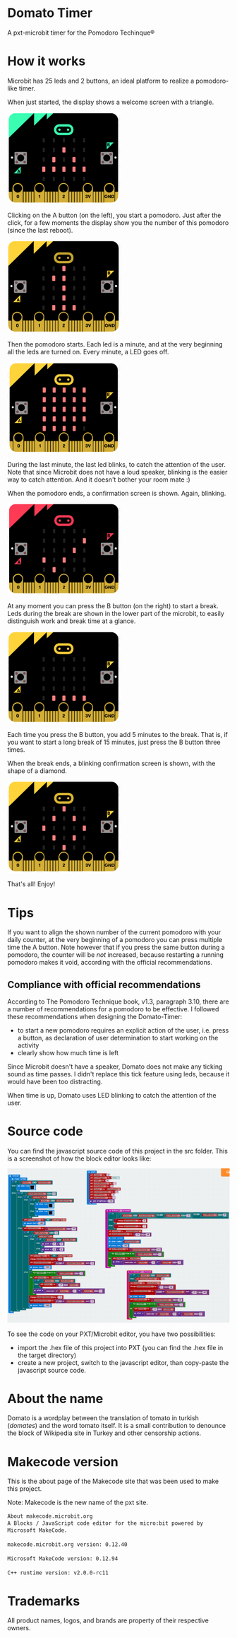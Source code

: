 # Domato Timer
A pxt-microbit timer for the Pomodoro Techinque®

# How it works
Microbit has 25 leds and 2 buttons, an ideal platform to realize a pomodoro-like timer.

When just started, the display shows a welcome screen with a triangle.

<img src="https://github.com/wbigger/domato-timer/blob/master/screenshots/Screen%20Shot%202017-05-17%20at%202.31.12%20PM.png" width="256">

Clicking on the A button (on the left), you start a pomodoro. Just after the click, for a few moments the display show you the number of this pomodoro (since the last reboot).

<img src="https://github.com/wbigger/domato-timer/blob/master/screenshots/Screen%20Shot%202017-05-17%20at%202.39.50%20PM.png" width="256">

Then the pomodoro starts. Each led is a minute, and at the very beginning all the leds are turned on. Every minute, a LED goes off.

<img src="https://github.com/wbigger/domato-timer/blob/master/screenshots/Screen%20Shot%202017-05-17%20at%202.37.33%20PM.png" width="256">

During the last minute, the last led blinks, to catch the attention of the user. Note that since Microbit does not have a loud speaker, blinking is the easier way to catch attention. And it doesn't bother your room mate :)

When the pomodoro ends, a confirmation screen is shown. Again, blinking.

<img src="https://github.com/wbigger/domato-timer/blob/master/screenshots/Screen%20Shot%202017-05-17%20at%202.32.33%20PM.png" width="256">

At any moment you can press the B button (on the right) to start a break. Leds during the break are shown in the lower part of the microbit, to easily distinguish work and break time at a glance.

<img src="https://github.com/wbigger/domato-timer/blob/master/screenshots/Screen%20Shot%202017-05-17%20at%202.37.43%20PM.png" width="256">

Each time you press the B button, you add 5 minutes to the break. That is, if you want to start a long break of 15 minutes, just press the B button three times.

When the break ends, a blinking confirmation screen is shown, with the shape of a diamond.

<img src="https://github.com/wbigger/domato-timer/blob/master/screenshots/Screen%20Shot%202017-05-17%20at%202.32.50%20PM.png" width="256">

That's all! Enjoy!

# Tips
If you want to align the shown number of the current pomodoro with your daily counter, at the very beginning of a pomodoro you can press multiple time the A button. Note however that if you press the same button during a pomodoro, the counter will be *not* increased, because restarting a running pomodoro makes it void, according with the official recommendations.

## Compliance with official recommendations
According to The Pomodoro Technique book, v1.3, paragraph 3.10, there are a number of recommendations for a pomodoro to be effective. I followed these recommendations when designing the Domato-Timer:

* to start a new pomodoro requires an explicit action of the user, i.e. press a button, as declaration of user determination to start working on the activity
* clearly show how much time is left

Since Microbit doesn't have a speaker, Domato does not make any ticking sound as time passes. I didn't replace this tick feature using leds, because it would have been too distracting.

When time is up, Domato uses LED blinking to catch the attention of the user.


# Source code
You can find the javascript source code of this project in the src folder. This is a screenshot of how the block editor looks like:

<img src="https://github.com/wbigger/domato-timer/blob/master/screenshots/code.png">

To see the code on your PXT/Microbit editor, you have two possibilities:
* import the .hex file of this project into PXT (you can find the .hex file in the target directory)
* create a new project, switch to the javascript editor, than copy-paste the javascript source code.

# About the name
Domato is a wordplay between the translation of tomato in turkish (_domates_) and the word tomato itself. It is a small contribution to denounce the block of Wikipedia site in Turkey and other censorship actions.


# Makecode version
This is the about page of the Makecode site that was been used to make this project.

Note: Makecode is the new name of the pxt site.

```
About makecode.microbit.org
A Blocks / JavaScript code editor for the micro:bit powered by Microsoft MakeCode.

makecode.microbit.org version: 0.12.40

Microsoft MakeCode version: 0.12.94

C++ runtime version: v2.0.0-rc11
```

# Trademarks
All product names, logos, and brands are property of their respective owners.
